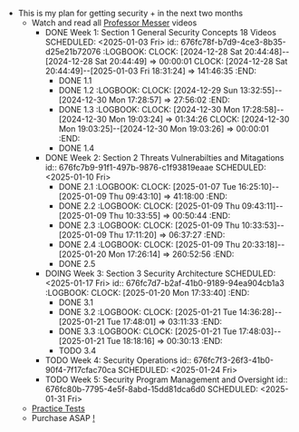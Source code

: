 - This is my plan for getting security + in the next two months
	- Watch and read all [Professor Messer](https://www.professormesser.com/security-plus/sy0-701/sy0-701-video/sy0-701-comptia-security-plus-course/) videos
		- DONE Week 1: Section 1 General Security Concepts 18 Videos
		  SCHEDULED: <2025-01-03 Fri>
		  id:: 676fc78f-b7d9-4ce3-8b35-d25e21b72076
		  :LOGBOOK:
		  CLOCK: [2024-12-28 Sat 20:44:48]--[2024-12-28 Sat 20:44:49] =>  00:00:01
		  CLOCK: [2024-12-28 Sat 20:44:49]--[2025-01-03 Fri 18:31:24] =>  141:46:35
		  :END:
			- DONE 1.1
			- DONE 1.2
			  :LOGBOOK:
			  CLOCK: [2024-12-29 Sun 13:32:55]--[2024-12-30 Mon 17:28:57] =>  27:56:02
			  :END:
			- DONE 1.3
			  :LOGBOOK:
			  CLOCK: [2024-12-30 Mon 17:28:58]--[2024-12-30 Mon 19:03:24] =>  01:34:26
			  CLOCK: [2024-12-30 Mon 19:03:25]--[2024-12-30 Mon 19:03:26] =>  00:00:01
			  :END:
			- DONE 1.4
		- DONE Week 2: Section 2 Threats Vulnerabilties and Mitagations
		  id:: 676fc7b9-91f1-497b-9876-c1f93819eaae
		  SCHEDULED: <2025-01-10 Fri>
			- DONE  2.1
			  :LOGBOOK:
			  CLOCK: [2025-01-07 Tue 16:25:10]--[2025-01-09 Thu 09:43:10] =>  41:18:00
			  :END:
			- DONE 2.2
			  :LOGBOOK:
			  CLOCK: [2025-01-09 Thu 09:43:11]--[2025-01-09 Thu 10:33:55] =>  00:50:44
			  :END:
			- DONE  2.3
			  :LOGBOOK:
			  CLOCK: [2025-01-09 Thu 10:33:53]--[2025-01-09 Thu 17:11:20] =>  06:37:27
			  :END:
			- DONE 2.4
			  :LOGBOOK:
			  CLOCK: [2025-01-09 Thu 20:33:18]--[2025-01-20 Mon 17:26:14] =>  260:52:56
			  :END:
			- DONE 2.5
		- DOING Week 3: Section 3 Security Architecture
		  SCHEDULED: <2025-01-17 Fri>
		  id:: 676fc7d7-b2af-41b0-9189-94ea904cb1a3
		  :LOGBOOK:
		  CLOCK: [2025-01-20 Mon 17:33:40]
		  :END:
			- DONE 3.1
			- DONE 3.2
			  :LOGBOOK:
			  CLOCK: [2025-01-21 Tue 14:36:28]--[2025-01-21 Tue 17:48:01] =>  03:11:33
			  :END:
			- DONE 3.3
			  :LOGBOOK:
			  CLOCK: [2025-01-21 Tue 17:48:03]--[2025-01-21 Tue 18:18:16] =>  00:30:13
			  :END:
			- TODO 3.4
		- TODO Week 4: Security Operations
		  id:: 676fc7f3-26f3-41b0-90f4-7f17cfac70ca
		  SCHEDULED: <2025-01-24 Fri>
		- TODO Week 5: Security Program Management and Oversight
		  id:: 676fc80b-7795-4e5f-8abd-15dd81dca6d0
		  SCHEDULED: <2025-01-31 Fri>
	- [Practice Tests](https://www.examcompass.com/comptia/security-plus-certification/free-security-plus-practice-tests)
	- Purchase ASAP [!](https://www.professormesser.com/amember/signup/sy0701cnpec)